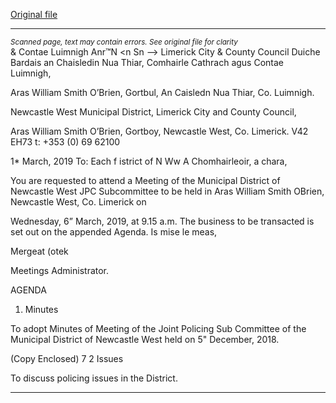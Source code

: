 [Original file](https://www.limerick.ie/sites/default/files/media/documents/2019-03/00%202019-03-06%20Agenda%20JPC%20Subcommittee%20Meeting%20March%202019.pdf)

---
*<small>Scanned page, text may contain errors. See original file for clarity</small>*  
& Contae Luimnigh
Anr™N <n Sn
—> Limerick City
& County Council Duiche Bardais an Chaisledin Nua Thiar,
Comhairle Cathrach agus Contae Luimnigh,

Aras William Smith O’Brien, Gortbul,
An Caisledn Nua Thiar, Co. Luimnigh.

Newcastle West Municipal District,
Limerick City and County Council,

Aras William Smith O’Brien, Gortboy,
Newcastle West, Co. Limerick. V42 EH73
t: +353 (0) 69 62100

1* March, 2019
To: Each f istrict of N Ww
A Chomhairleoir, a chara,

You are requested to attend a Meeting of the Municipal District of Newcastle West JPC
Subcommittee to be held in Aras William Smith OBrien, Newcastle West, Co. Limerick on

Wednesday, 6” March, 2019, at 9.15 a.m. The business to be transacted is set out on the
appended Agenda.
Is mise le meas,

Mergeat (otek

Meetings Administrator.

AGENDA

1. Minutes

To adopt Minutes of Meeting of the Joint Policing Sub Committee of the Municipal
District of Newcastle West held on 5" December, 2018.

(Copy Enclosed)
7 2 Issues

To discuss policing issues in the District.


---
